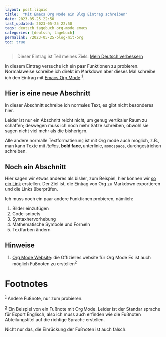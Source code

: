 ```yaml
---
layout: post.liquid
title:  "Mit Emacs Org Mode ein Blog Eintrag schreiben"
date: 2023-05-25 22:50
last_updated: 2023-05-25 22:50
tags: deutsch tagebuch org-mode emacs
categories: [deutsch, tagebuch]
permalink: /2023-05-25-blog-mit-org
toc: true
---
```

> Dieser Eintrag ist Teil meines Ziels: [Mein Deutsch verbessern](/now) 

In diesem Eintrag versuche ich ein paar Funktionen zu
probieren. Normalaweise schreibe ich direkt im Markdown aber dieses
Mal schreibe ich den Eintrag mit [Emacs Org Mode](#org8b65119) <sup><a id="fnr.1" class="footref" href="#fn.1" role="doc-backlink">1</a></sup>.


<a id="org4c4f79f"></a>

## Hier is eine neue Abschnitt

In dieser Abschnitt schreibe ich normales Text, es gibt nicht
besonderes hier.

Leider ist nur ein Abschnitt reicht nicht, um genug vertikaler Raum
zu schaffen; deswegen muss ich noch mehr Sätze schreiben, obwohl
sie sagen nicht viel mehr als die bisherigen.

Alle andere normalle Textformatierung ist mit Org mode auch
möglich, z.B., man kann Texte mit *italics*, **bold face**,
<span class="underline">unterlinie</span>, `monospace`, <del>durchgestrichen</del> schreiben.


## Noch ein Abschnitt

Hier sagen wir etwas anderes als bisher, zum Beispiel, hier können
wir [so ein Link](#org4c4f79f) erstellen. Der Ziel ist, die Eintrag von Org zu
Markdown exportieren und die Links überprüfen.

Ich muss noch ein paar andere Funktionen probieren, nämlich:

1.  Bilder einzufügen
2.  Code-snipets
3.  Syntaxhervorhebung
4.  Mathematische Symbole und Formeln
5.  Textfarben ändern


## Hinweise

1.  [Org Mode Website](https://orgmode.org/): die Offizielles website für Org Mode
    <a id="org8b65119"></a>
    Es ist auch möglich Fußnoten zu erstellen<sup><a id="fnr.2" class="footref" href="#fn.2" role="doc-backlink">2</a></sup>


# Footnotes

<sup><a id="fn.1" href="#fnr.1">1</a></sup> Andere Fußnote, nur zum probieren.

<sup><a id="fn.2" href="#fnr.2">2</a></sup> Ein Beispiel von ein Fußnote mit Org Mode. Leider ist der
Standar sprache für Export Englisch, also ich muss auch erfinden wie
die Fußnoten Abteilungstitel auf die richtige Sprache erstellen.

Nicht nur das, die Einrückung der Fußnoten ist auch falsch.
